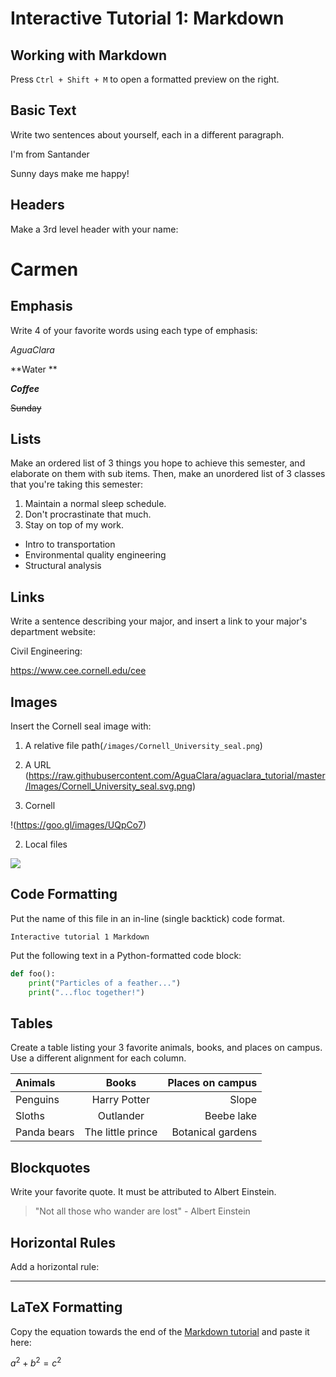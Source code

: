 # Interactive Tutorial 1: Markdown

## Working with Markdown

Press `Ctrl + Shift + M` to open a formatted preview on the right.

## Basic Text

Write two sentences about yourself, each in a different paragraph.

I'm from Santander

Sunny days make me happy!

## Headers

Make a 3rd level header with your name:

# Carmen

## Emphasis

Write 4 of your favorite words using each type of emphasis:

*AguaClara*

**Water **

***Coffee***

~~Sunday~~

## Lists

Make an ordered list of 3 things you hope to achieve this semester, and elaborate on them with sub items. Then, make an unordered list of 3 classes that you're taking this semester:

1. Maintain a normal sleep schedule.
1. Don't procrastinate that much.
1. Stay on top of my work.


- Intro to transportation
- Environmental quality engineering
- Structural analysis



## Links

Write a sentence describing your major, and insert a link to your major's department website:

Civil Engineering:

https://www.cee.cornell.edu/cee

## Images

Insert the Cornell seal image with:
  1. A relative file path(`/images/Cornell_University_seal.png`)
  2. A URL (https://raw.githubusercontent.com/AguaClara/aguaclara_tutorial/master/Images/Cornell_University_seal.svg.png)


1. Cornell  

!(https://goo.gl/images/UQpCo7)

2. Local files

![](../images/Cornell.png)




## Code Formatting

Put the name of this file in an in-line (single backtick) code format.

`Interactive tutorial 1 Markdown`

Put the following text in a Python-formatted code block:

```python
def foo():
    print("Particles of a feather...")
    print("...floc together!")
```

<!-- Write your answer here. -->

## Tables

Create a table listing your 3 favorite animals, books, and places on campus. Use a different alignment for each column.

| Animals | Books | Places on campus |
| :--- | :---: | ---: |
| Penguins | Harry Potter | Slope |
| Sloths | Outlander | Beebe lake |
| Panda bears | The little prince | Botanical gardens |



## Blockquotes

Write your favorite quote. It must be attributed to Albert Einstein.

> "Not all those who wander are lost" - Albert Einstein

## Horizontal Rules

Add a horizontal rule:

---

## LaTeX Formatting

Copy the equation towards the end of the [Markdown tutorial](https://github.com/AguaClara/aguaclara_tutorial/wiki/Markdown#latex-formatting) and paste it here:

$a^2 + b^2 = c^2$
